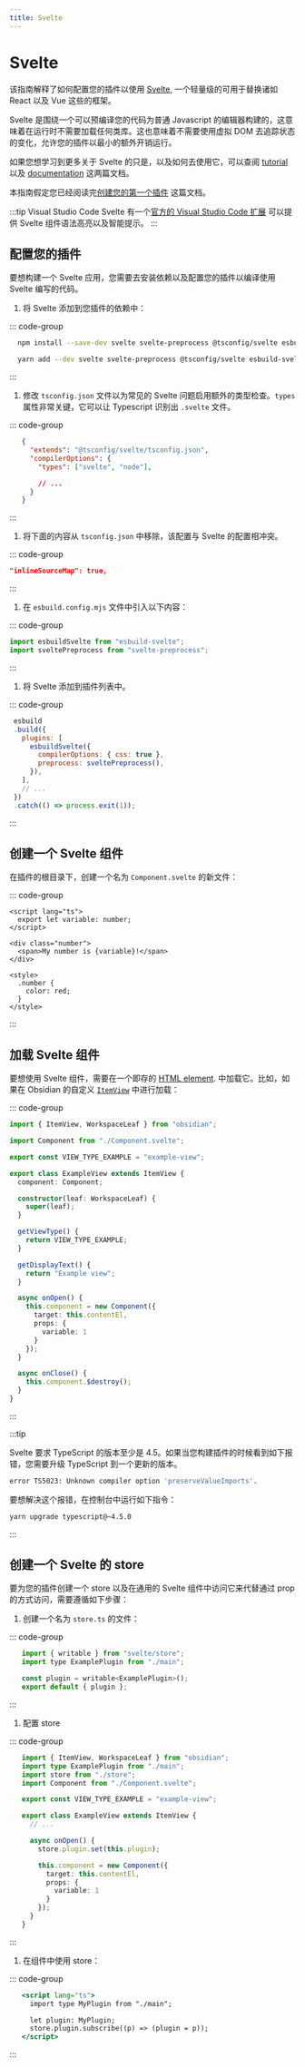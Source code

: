 ```yaml
---
title: Svelte
---
```

# Svelte

该指南解释了如何配置您的插件以使用 [Svelte](https://svelte.dev/), 一个轻量级的可用于替换诸如 React 以及 Vue 这些的框架。

Svelte 是围绕一个可以预编译您的代码为普通 Javascript 的编辑器构建的，这意味着在运行时不需要加载任何类库。这也意味着不需要使用虚拟 DOM 去追踪状态的变化，允许您的插件以最小的额外开销运行。

如果您想学习到更多关于 Svelte 的只是，以及如何去使用它，可以查阅 [tutorial](https://svelte.dev/tutorial/basics) 以及 [documentation](https://svelte.dev/docs) 这两篇文档。

本指南假定您已经阅读完[创建您的第一个插件](../getting-started/create-your-first-plugin) 这篇文档。

:::tip Visual Studio Code
Svelte 有一个[官方的 Visual Studio Code 扩展](https://marketplace.visualstudio.com/items?itemName=svelte.svelte-vscode) 可以提供 Svelte 组件语法高亮以及智能提示。
:::

## 配置您的插件

要想构建一个 Svelte 应用，您需要去安装依赖以及配置您的插件以编译使用 Svelte 编写的代码。

1. 将 Svelte 添加到您插件的依赖中：

::: code-group

```bash [npm]
  npm install --save-dev svelte svelte-preprocess @tsconfig/svelte esbuild-svelte
```

```bash [yarn]
  yarn add --dev svelte svelte-preprocess @tsconfig/svelte esbuild-svelte
```

:::

1. 修改 `tsconfig.json` 文件以为常见的 Svelte 问题启用额外的类型检查。`types` 属性非常关键，它可以让 Typescript 识别出 `.svelte` 文件。

::: code-group

```json [tsconfig.json]
   {
     "extends": "@tsconfig/svelte/tsconfig.json",
     "compilerOptions": {
       "types": ["svelte", "node"],

       // ...
     }
   }
```

:::

1. 将下面的内容从 `tsconfig.json` 中移除，该配置与 Svelte 的配置相冲突。

::: code-group

```json [tsconfig.json]
"inlineSourceMap": true,
```

:::

1. 在 `esbuild.config.mjs` 文件中引入以下内容：

::: code-group

```js [esbuild.config.mjs]
import esbuildSvelte from "esbuild-svelte";
import sveltePreprocess from "svelte-preprocess";
```

:::

1. 将 Svelte 添加到插件列表中。

::: code-group

```js {15} [esbuild.config.mjs]
 esbuild
 .build({
   plugins: [
     esbuildSvelte({
       compilerOptions: { css: true },
       preprocess: sveltePreprocess(),
     }),
   ],
   // ...
 })
 .catch(() => process.exit(1));
```

:::

## 创建一个 Svelte 组件

在插件的根目录下，创建一个名为 `Component.svelte` 的新文件：

::: code-group

```tsx [Component.svelte]
<script lang="ts">
  export let variable: number;
</script>

<div class="number">
  <span>My number is {variable}!</span>
</div>

<style>
  .number {
    color: red;
  }
</style>
```

:::

## 加载 Svelte 组件

要想使用 Svelte 组件，需要在一个即存的 [HTML element](../user-interface/html-elements.md). 中加载它。比如，如果在 Obsidian 的自定义 [`ItemView`](../reference/typescript/classes/ItemView.md) 中进行加载：

::: code-group

```ts [view.ts]
import { ItemView, WorkspaceLeaf } from "obsidian";

import Component from "./Component.svelte";

export const VIEW_TYPE_EXAMPLE = "example-view";

export class ExampleView extends ItemView {
  component: Component;

  constructor(leaf: WorkspaceLeaf) {
    super(leaf);
  }

  getViewType() {
    return VIEW_TYPE_EXAMPLE;
  }

  getDisplayText() {
    return "Example view";
  }

  async onOpen() {
    this.component = new Component({
      target: this.contentEl,
      props: {
        variable: 1
      }
    });
  }

  async onClose() {
    this.component.$destroy();
  }
}
```

:::

:::tip

Svelte 要求 TypeScript 的版本至少是 4.5。如果当您构建插件的时候看到如下报错，您需要升级 TypeScript 到一个更新的版本。

```bash
error TS5023: Unknown compiler option 'preserveValueImports'.
```

要想解决这个报错，在控制台中运行如下指令：

```bash
yarn upgrade typescript@~4.5.0
```

:::

## 创建一个 Svelte 的 store

要为您的插件创建一个 store 以及在通用的 Svelte 组件中访问它来代替通过 prop 的方式访问，需要遵循如下步骤：

1. 创建一个名为 `store.ts` 的文件：

::: code-group

```jsx [store.ts]
   import { writable } from "svelte/store";
   import type ExamplePlugin from "./main";

   const plugin = writable<ExamplePlugin>();
   export default { plugin };
```

:::

1. 配置 store

::: code-group

```ts [view.ts]
   import { ItemView, WorkspaceLeaf } from "obsidian";
   import type ExamplePlugin from "./main";
   import store from "./store";
   import Component from "./Component.svelte";

   export const VIEW_TYPE_EXAMPLE = "example-view";

   export class ExampleView extends ItemView {
     // ...

     async onOpen() {
       store.plugin.set(this.plugin);

       this.component = new Component({
         target: this.contentEl,
         props: {
           variable: 1
         }
       });
     }
   }
```

:::

1. 在组件中使用 store：

::: code-group

```jsx [Component.svelte]
   <script lang="ts">
     import type MyPlugin from "./main";

     let plugin: MyPlugin;
     store.plugin.subscribe((p) => (plugin = p));
   </script>
```

:::
